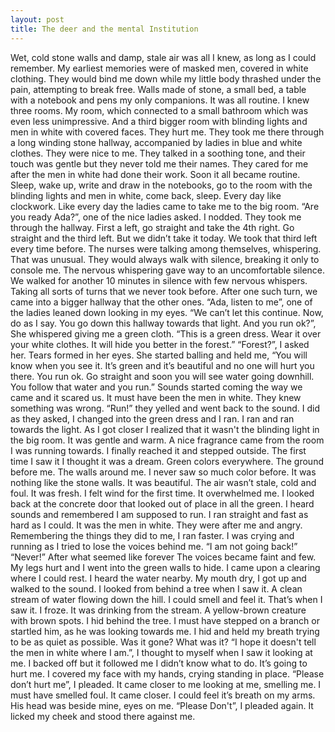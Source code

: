 ```yaml
---
layout: post
title: The deer and the mental Institution
---
```


Wet, cold stone walls and damp, stale air was all I knew, as long as I could remember. My earliest memories were of masked men, covered in white clothing. They would bind me down while my little body thrashed under the pain, attempting to break free. Walls made of stone, a small bed, a table with a notebook and pens my only companions. It was all routine. I knew three rooms. My room, which connected to a small bathroom which was even less unimpressive. And a third bigger room with blinding lights and men in white with covered faces. They hurt me. They took me there through a long winding stone hallway, accompanied by ladies in blue and white clothes. They were nice to me. They talked in a soothing tone, and their touch was gentle but they never told me their names. They cared for me after the men in white had done their work. Soon it all became routine. Sleep, wake up, write and draw in the notebooks, go to the room with the blinding lights and men in white, come back, sleep. Every day like clockwork. 
Like every day the ladies came to take me to the big room. “Are you ready Ada?”, one of the nice ladies asked. I nodded. 
They took me through the hallway. First a left, go straight and take the 4th right. Go straight and the third left. But we didn’t take it today. We took that third left every time before. The nurses were talking among themselves, whispering. That was unusual. They would always walk with silence, breaking it only to console me. The nervous whispering gave way to an uncomfortable silence. We walked for another 10 minutes in silence with few nervous whispers. Taking all sorts of turns that we never took before. After one such turn, we came into a bigger hallway that the other ones. “Ada, listen to me”, one of the ladies leaned down looking in my eyes. “We can’t let this continue. Now, do as I say. You go down this hallway towards that light. And you run ok?”, She whispered giving me a green cloth. “This is a green dress. Wear it over your white clothes. It will hide you better in the forest.”
“Forest?”, I asked her. Tears formed in her eyes. She started balling and held me, “You will know when you see it. It’s green and it’s beautiful and no one will hurt you there. You run ok. Go straight and soon you will see water going downhill. You follow that water and you run.”
Sounds started coming the way we came and it scared us. It must have been the men in white. They knew something was wrong. 
“Run!” they yelled and went back to the sound.
I did as they asked, I changed into the green dress and I ran. I ran and ran towards the light. As I got closer I realized that it wasn't the blinding light in the big room. It was gentle and warm. A nice fragrance came from the room I was running towards. I finally reached it and stepped outside. The first time I saw it I thought it was a dream. Green colors everywhere. The ground before me. The walls around me. I never saw so much color before. It was nothing like the stone walls. It was beautiful. The air wasn’t stale, cold and foul. It was fresh. I felt wind for the first time. It overwhelmed me. I looked back at the concrete door that looked out of place in all the green. I heard sounds and remembered I am supposed to run.
I ran straight and fast as hard as I could.  It was the men in white. They were after me and angry. Remembering the things they did to me, I ran faster. I was crying and running as I tried to lose the voices behind me. 
“I am not going back!”
“Never!”
After what seemed like forever The voices became faint and few. My legs hurt and I went into the green walls to hide. I came upon a clearing where I could rest. I heard the water nearby. My mouth dry, I got up and walked to the sound. I looked from behind a tree when I saw it. A clean stream of water flowing down the hill. I could smell and feel it. That’s when I saw it. I froze. It was drinking from the stream. A yellow-brown creature with brown spots. I hid behind the tree. I must have stepped on a branch or startled him, as he was looking towards me. I hid and held my breath trying to be as quiet as possible. Was it gone? What was it?
“I hope it doesn't tell the men in white where I am.”, I thought to myself when I saw it looking at me. I backed off but it followed me I didn’t know what to do. It’s going to hurt me. I covered my face with my hands, crying standing in place.
“Please don’t hurt me”, I pleaded. It came closer to me looking at me, smelling me. I must have smelled foul. It came closer. I could feel it’s breath on my arms. His head was beside mine, eyes on me. 
“Please Don't”, I pleaded again. It licked my cheek and stood there against me.
